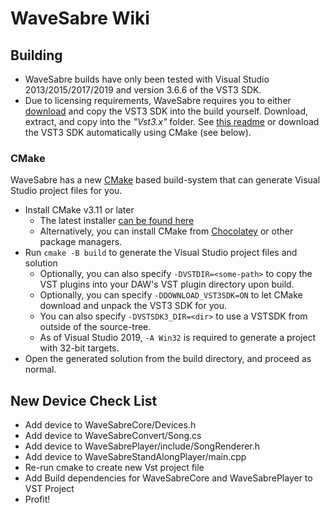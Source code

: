 # WaveSabre Wiki

## Building

- WaveSabre builds have only been tested with Visual Studio 2013/2015/2017/2019 and version 3.6.6 of the VST3 SDK.
- Due to licensing requirements, WaveSabre requires you to either [download](https://web.archive.org/web/20200502121517/https://www.steinberg.net/sdk_downloads/vstsdk366_27_06_2016_build_61.zip) and copy the VST3 SDK into the build yourself. Download, extract, and copy into the *"Vst3.x"* folder. See [this readme](https://github.com/logicomacorp/WaveSabre/blob/master/Vst3.x/README) or download the VST3 SDK automatically using CMake (see below).

### CMake

WaveSabre has a new [CMake](https://cmake.org/) based build-system that can generate Visual Studio project files for you.

- Install CMake v3.11 or later
  - The latest installer [can be found here](https://cmake.org/download/#latestbinary)
  - Alternatively, you can install CMake from [Chocolatey](https://chocolatey.org/) or other package managers.
- Run `cmake -B build` to generate the Visual Studio project files and solution
  - Optionally, you can also specify `-DVSTDIR=<some-path>` to copy the VST plugins into your DAW's VST plugin directory upon build.
  - Optionally, you can specify `-DDOWNLOAD_VST3SDK=ON` to let CMake download and unpack the VST3 SDK for you.
  - You can also specify `-DVSTSDK3_DIR=<dir>` to use a VSTSDK from outside of the source-tree.
  - As of Visual Studio 2019, `-A Win32` is required to generate a project with 32-bit targets.
- Open the generated solution from the build directory, and proceed as normal.

## New Device Check List

- Add device to WaveSabreCore/Devices.h
- Add device to WaveSabreConvert/Song.cs
- Add device to WaveSabrePlayer/include/SongRenderer.h
- Add device to WaveSabreStandAlongPlayer/main.cpp
- Re-run cmake to create new Vst project file
- Add Build dependencies for WaveSabreCore and WaveSabrePlayer to VST Project
- Profit!
